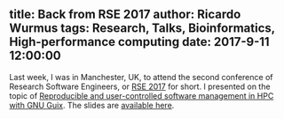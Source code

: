 title: Back from RSE 2017
author: Ricardo Wurmus
tags: Research, Talks, Bioinformatics, High-performance computing
date: 2017-9-11 12:00:00
---

Last week, I was in Manchester, UK, to attend the second conference of
Research Software Engineers, or [RSE 2017](http://rse.ac.uk/conf2017/)
for short.  I presented on the topic of [Reproducible and
user-controlled software management in HPC with GNU
Guix](http://rse.ac.uk/conf2017/talk-abstracts/#reproducible-and-user-controlled-software-management-in-hpc-with-gnu-guix).
The slides are [available
here](http://rse.ac.uk/conf2017/wp-content/uploads/sites/2/2017/11/reproducible-and-user-controlled-software-management-in-hpc-with-gnu-guix-wurmus.pdf).
